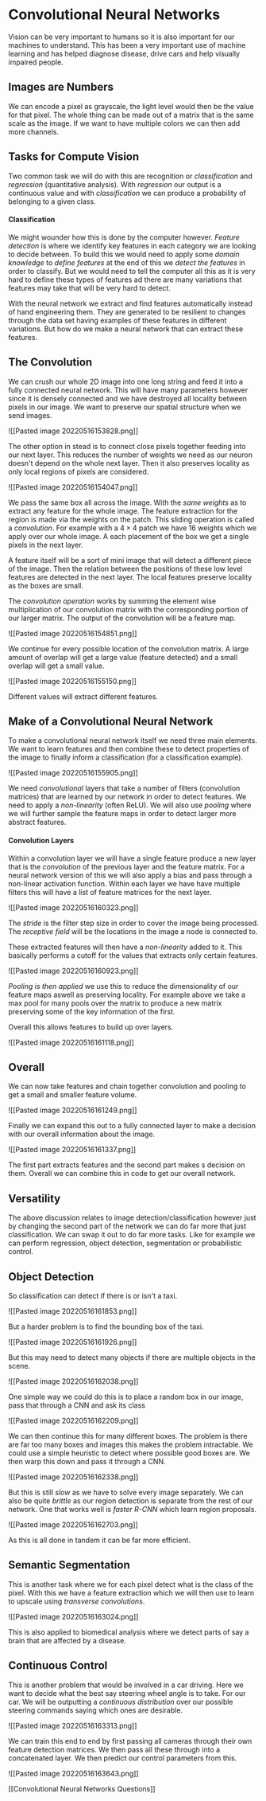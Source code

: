 # Convolutional Neural Networks
Vision can be very important to humans so it is also important for our machines to understand. This has been a very important use of machine learning and has helped diagnose disease, drive cars and help visually impaired people.

## Images are Numbers
We can encode a pixel as grayscale, the light level would then be the value for that pixel. The whole thing can be made out of a matrix that is the same scale as the image. If we want to have multiple colors we can then add more channels.

## Tasks for Compute Vision
Two common task we will do with this are recognition or *classification* and *regression* (quantitative analysis). With *regression* our output is a continuous value and with *classification* we can produce a probability of belonging to a given class. 

#### Classification
We might wounder how this is done by the computer however. *Feature detection* is where we identify key features in each category we are looking to decide between. To build this we would need to apply some *domain knowledge* to *define features* at the end of this we *detect the features* in order to classify. But we would need to tell the computer all this as it is very hard to define these types of features ad there are many variations that features may take that will be very hard to detect.

With the neural network we extract and find features automatically instead of hand engineering them. They are generated to be resilient to changes through the data set having examples of these features in different variations. But how do we make a neural network that can extract these features.

## The Convolution
We can crush our whole 2D image into one long string and feed it into a fully connected neural network. This will have many parameters however since it is densely connected and we have destroyed all locality between pixels in our image. We want to preserve our spatial structure when we send images.

![[Pasted image 20220516153828.png]]

The other option in stead is to connect close pixels together feeding into our next layer. This reduces the number of weights we need as our neuron doesn't depend on the whole next layer. Then it also preserves locality as only local regions of pixels are considered.

![[Pasted image 20220516154047.png]]

We pass the same box all across the image. With the *same weights* as to extract any feature for the whole image. The feature extraction for the region is made via the weights on the patch. This sliding operation is called a *convolution*. For example with a $4\times4$ patch we have $16$ weights which we apply over our whole image. A each placement of the box we get a single pixels in the next layer.

A feature itself will be a sort of mini image that will detect a different piece of the image. Then the relation between the positions of these low level features are detected in the next layer. The local features preserve locality as the boxes are small.

The *convolution operation* works by summing the element wise multiplication of our convolution matrix with the corresponding portion of our larger matrix. The output of the convolution will be a feature map.

![[Pasted image 20220516154851.png]]

We continue for every possible location of the convolution matrix. A large amount of overlap will get a large value (feature detected) and a small overlap will get a small value.

![[Pasted image 20220516155150.png]]

Different values will extract different features.

## Make of a Convolutional Neural Network
To make a convolutional neural network itself we need three main elements. We want to learn features and then combine these to detect properties of the image to finally inform a classification (for a classification example). 

![[Pasted image 20220516155905.png]]

We need *convolutional* layers that take a number of filters (convolution matrices) that are learned by our network in order to detect features. We need to apply a *non-linearity* (often ReLU). We will also use *pooling* where we will further sample the feature maps in order to detect larger more abstract features.

#### Convolution Layers
Within a convolution layer we will have a single feature produce a new layer that is the *convolution* of the previous layer and the feature matrix. For a neural network version of this we will also apply a bias and pass through a non-linear activation function. Within each layer we have have multiple filters this will have a list of feature matrices for the next layer.

![[Pasted image 20220516160323.png]]


The *stride* is the filter step size in order to cover the image being processed. The *receptive field* will be the locations in the image a node is connected to. 

These extracted features will then have a *non-linearity* added to it. This basically performs a cutoff for the values that extracts only certain features. 

![[Pasted image 20220516160923.png]]

*Pooling is then applied* we use this to reduce the dimensionality of our feature maps aswell as preserving locality. For example above we take a max pool for many pools over the matrix to produce a new matrix preserving some of the key information of the first.

Overall this allows features to build up over layers.

![[Pasted image 20220516161118.png]]

## Overall
We can now take features and chain together convolution and pooling to get a small and smaller feature volume.

![[Pasted image 20220516161249.png]]

Finally we can expand this out to a fully connected layer to make a decision with our overall information about the image.

![[Pasted image 20220516161337.png]]

The first part extracts features and the second part makes s decision on them. Overall we can combine this in code to get our overall network.

## Versatility
The above discussion relates to image detection/classification however just by changing the second part of the network we can do far more that just classification. We can swap it out to do far more tasks. Like for example we can perform regression, object detection, segmentation or probabilistic control.

## Object Detection
So classification can detect if there is or isn't a taxi.

![[Pasted image 20220516161853.png]]

But a harder problem is to find the bounding box of the taxi.

![[Pasted image 20220516161926.png]]

But this may need to detect many objects if there are multiple objects in the scene.

![[Pasted image 20220516162038.png]]

One simple way we could do this is to place a random box in our image, pass that through a CNN and ask its class

![[Pasted image 20220516162209.png]]

We can then continue this for many different boxes. The problem is there are far too many boxes and images this makes the problem intractable. We could use a simple heuristic to detect where possible good boxes are. We then warp this down and pass it through a CNN.

![[Pasted image 20220516162338.png]]

But this is still *slow* as we have to solve every image separately. We can also be quite *brittle* as our region detection is separate from the rest of our network. One that works well is *faster R-CNN* which learn region proposals.

![[Pasted image 20220516162703.png]]

As this is all done in tandem it can be far more efficient.

## Semantic Segmentation
This is another task where we for each pixel detect what is the class of the pixel. With this we have a feature extraction which we will then use to learn to upscale using *transverse convolutions*.

![[Pasted image 20220516163024.png]]

This is also applied to biomedical analysis where we detect parts of say a brain that are affected by a disease.

## Continuous Control
This is another problem that would be involved in a car driving. Here we want to decide what the best say steering wheel angle is to take. For our car. We will be outputting a *continuous distribution* over our possible steering commands saying which ones are desirable.

![[Pasted image 20220516163313.png]]

We can train this end to end by first passing all cameras through their own feature detection matrices. We then pass all these through into a concatenated layer. We then predict our control parameters from this.

![[Pasted image 20220516163643.png]]

[[Convolutional Neural Networks Questions]]

